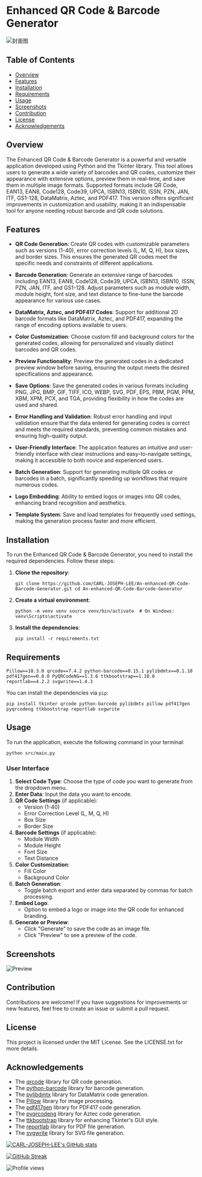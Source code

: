 
# Enhanced QR Code & Barcode Generator

![封面图](images/main.png)

## Table of Contents

-   [Overview](#overview)
-   [Features](#features)
-   [Installation](#installation)
-   [Requirements](#requirements)
-   [Usage](#usage)
-   [Screenshots](#screenshots)
-   [Contribution](#contribution)
-   [License](#license)
-   [Acknowledgements](#acknowledgements)

## Overview

The Enhanced QR Code & Barcode Generator is a powerful and versatile application developed using Python and the Tkinter library. This tool allows users to generate a wide variety of barcodes and QR codes, customize their appearance with extensive options, preview them in real-time, and save them in multiple image formats. Supported formats include QR Code, EAN13, EAN8, Code128, Code39, UPCA, ISBN13, ISBN10, ISSN, PZN, JAN, ITF, GS1-128, DataMatrix, Aztec, and PDF417. This version offers significant improvements in customization and usability, making it an indispensable tool for anyone needing robust barcode and QR code solutions.

## Features

-   **QR Code Generation**: Create QR codes with customizable parameters such as versions (1-40), error correction levels (L, M, Q, H), box sizes, and border sizes. This ensures the generated QR codes meet the specific needs and constraints of different applications.
    
-   **Barcode Generation**: Generate an extensive range of barcodes including EAN13, EAN8, Code128, Code39, UPCA, ISBN13, ISBN10, ISSN, PZN, JAN, ITF, and GS1-128. Adjust parameters such as module width, module height, font size, and text distance to fine-tune the barcode appearance for various use cases.
    
-   **DataMatrix, Aztec, and PDF417 Codes**: Support for additional 2D barcode formats like DataMatrix, Aztec, and PDF417, expanding the range of encoding options available to users.
    
-   **Color Customization**: Choose custom fill and background colors for the generated codes, allowing for personalized and visually distinct barcodes and QR codes.
    
-   **Preview Functionality**: Preview the generated codes in a dedicated preview window before saving, ensuring the output meets the desired specifications and appearance.
    
-   **Save Options**: Save the generated codes in various formats including PNG, JPG, BMP, GIF, TIFF, ICO, WEBP, SVG, PDF, EPS, PBM, PGM, PPM, XBM, XPM, PCX, and TGA, providing flexibility in how the codes are used and shared.
    
-   **Error Handling and Validation**: Robust error handling and input validation ensure that the data entered for generating codes is correct and meets the required standards, preventing common mistakes and ensuring high-quality output.
    
-   **User-Friendly Interface**: The application features an intuitive and user-friendly interface with clear instructions and easy-to-navigate settings, making it accessible to both novice and experienced users.
    
-   **Batch Generation**: Support for generating multiple QR codes or barcodes in a batch, significantly speeding up workflows that require numerous codes.
    
-   **Logo Embedding**: Ability to embed logos or images into QR codes, enhancing brand recognition and aesthetics.
    
-   **Template System**: Save and load templates for frequently used settings, making the generation process faster and more efficient.
    

## Installation

To run the Enhanced QR Code & Barcode Generator, you need to install the required dependencies. Follow these steps:

1.  **Clone the repository**:

    `git clone https://github.com/CARL-JOSEPH-LEE/An-enhanced-QR-Code-Barcode-Generator.git
    cd An-enhanced-QR-Code-Barcode-Generator` 
    
2.  **Create a virtual environment**:

    `python -m venv venv
    source venv/bin/activate  # On Windows: venv\Scripts\activate` 
    
3.  **Install the dependencies**:
    
    `pip install -r requirements.txt` 
    

## Requirements
`Pillow==10.3.0
qrcode==7.4.2
python-barcode==0.15.1
pylibdmtx==0.1.10
pdf417gen==0.8.0
PyQRCodeNG==1.3.6
ttkbootstrap==1.10.0
reportlab==4.2.2
svgwrite==1.4.3` 

You can install the dependencies via `pip`:

`pip install tkinter qrcode python-barcode pylibdmtx pillow pdf417gen pyqrcodeng ttkbootstrap reportlab svgwrite` 

## Usage

To run the application, execute the following command in your terminal:

`python src/main.py` 

### User Interface

1.  **Select Code Type**: Choose the type of code you want to generate from the dropdown menu.
2.  **Enter Data**: Input the data you want to encode.
3.  **QR Code Settings** (if applicable):
    -   Version (1-40)
    -   Error Correction Level (L, M, Q, H)
    -   Box Size
    -   Border Size
4.  **Barcode Settings** (if applicable):
    -   Module Width
    -   Module Height
    -   Font Size
    -   Text Distance
5.  **Color Customization**:
    -   Fill Color
    -   Background Color
6.  **Batch Generation**:
    -   Toggle batch export and enter data separated by commas for batch processing.
7.  **Embed Logo**:
    -   Option to embed a logo or image into the QR code for enhanced branding.
8.  **Generate or Preview**:
    -   Click "Generate" to save the code as an image file.
    -   Click "Preview" to see a preview of the code.

## Screenshots

![Preview](images/preview.png)

## Contribution

Contributions are welcome! If you have suggestions for improvements or new features, feel free to create an issue or submit a pull request.

## License

This project is licensed under the MIT License. See the LICENSE.txt for more details.

## Acknowledgements

-   The [qrcode](https://pypi.org/project/qrcode/) library for QR code generation.
-   The [python-barcode](https://pypi.org/project/python-barcode/) library for barcode generation.
-   The [pylibdmtx](https://pypi.org/project/pylibdmtx/) library for DataMatrix code generation.
-   The [Pillow](https://pypi.org/project/Pillow/) library for image processing.
-   The [pdf417gen](https://pypi.org/project/pdf417gen/) library for PDF417 code generation.
-   The [pyqrcodeng](https://pypi.org/project/pyqrcodeng/) library for Aztec code generation.
-   The [ttkbootstrap](https://pypi.org/project/ttkbootstrap/) library for enhancing Tkinter's GUI style.
-   The [reportlab](https://pypi.org/project/reportlab/) library for PDF file generation.
-   The [svgwrite](https://pypi.org/project/svgwrite/) library for SVG file generation.


[![CARL-JOSEPH-LEE's GitHub stats](https://github-readme-stats.vercel.app/api?username=CARL-JOSEPH-LEE&show_icons=true&theme=radical)](https://github.com/anuraghazra/github-readme-stats)

[![GitHub Streak](https://github-readme-streak-stats.herokuapp.com/?user=CARL-JOSEPH-LEE&theme=dark)](https://git.io/streak-stats)

![Profile views](https://komarev.com/ghpvc/?username=CARL-JOSEPH-LEE&color=blue)